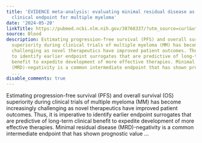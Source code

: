 ```yaml
---
title: 'EVIDENCE meta-analysis: evaluating minimal residual disease as an intermediate
  clinical endpoint for multiple myeloma'
date: '2024-05-20'
linkTitle: https://pubmed.ncbi.nlm.nih.gov/38768337/?utm_source=curl&utm_medium=rss&utm_campaign=journals&utm_content=7603509&fc=None&ff=20240521183001&v=2.18.0.post9+e462414
source: Blood
description: Estimating progression-free survival (PFS) and overall survival (OS)
  superiority during clinical trials of multiple myeloma (MM) has become increasingly
  challenging as novel therapeutics have improved patient outcomes. Thus, it is imperative
  to identify earlier endpoint surrogates that are predictive of long-term clinical
  benefit to expedite development of more effective therapies. Minimal residual disease
  (MRD)-negativity is a common intermediate endpoint that has shown prognostic value
  ...
disable_comments: true
---
```

Estimating progression-free survival (PFS) and overall survival (OS) superiority during clinical trials of multiple myeloma (MM) has become increasingly challenging as novel therapeutics have improved patient outcomes. Thus, it is imperative to identify earlier endpoint surrogates that are predictive of long-term clinical benefit to expedite development of more effective therapies. Minimal residual disease (MRD)-negativity is a common intermediate endpoint that has shown prognostic value ...